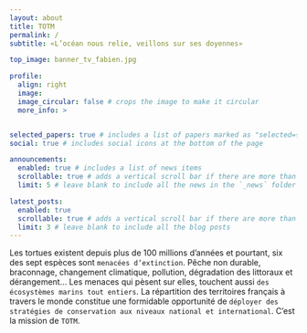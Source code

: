 ```yaml
---
layout: about
title: TOTM
permalink: /
subtitle: «L’océan nous relie, veillons sur ses doyennes»

top_image: banner_tv_fabien.jpg

profile:
  align: right
  image: 
  image_circular: false # crops the image to make it circular
  more_info: >


selected_papers: true # includes a list of papers marked as "selected={true}"
social: true # includes social icons at the bottom of the page

announcements:
  enabled: true # includes a list of news items
  scrollable: true # adds a vertical scroll bar if there are more than 3 news items
  limit: 5 # leave blank to include all the news in the `_news` folder

latest_posts:
  enabled: true
  scrollable: true # adds a vertical scroll bar if there are more than 3 new posts items
  limit: 3 # leave blank to include all the blog posts
---
```


Les tortues existent depuis plus de 100 millions d’années et pourtant, six des sept espèces sont `menacées d’extinction`. Pêche non durable, braconnage, changement climatique, pollution, dégradation des littoraux et dérangement… Les menaces qui pèsent sur elles, touchent aussi `des écosystèmes marins tout entiers`. La répartition des territoires français à travers le monde constitue une formidable opportunité de `déployer des stratégies de conservation aux niveaux national et international`.
C’est la mission de `TOTM`.